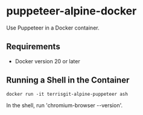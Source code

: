 # puppeteer-alpine-docker

Use Puppeteer in a Docker container.

## Requirements

- Docker version 20 or later

## Running a Shell in the Container

`docker run -it terrisgit-alpine-puppeteer ash`

In the shell, run 'chromium-browser --version'.
